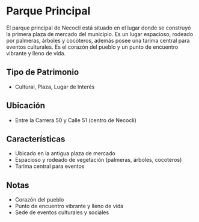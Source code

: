 # Parque Principal

El parque principal de Necoclí está situado en el lugar donde se construyó la primera plaza de mercado del municipio. Es un lugar espacioso, rodeado por palmeras, árboles y cocoteros, además posee una tarima central para eventos culturales. Es el corazón del pueblo y un punto de encuentro vibrante y lleno de vida.

## Tipo de Patrimonio
- Cultural, Plaza, Lugar de Interés

## Ubicación
- Entre la Carrera 50 y Calle 51 (centro de Necoclí)

## Características
- Ubicado en la antigua plaza de mercado
- Espacioso y rodeado de vegetación (palmeras, árboles, cocoteros)
- Tarima central para eventos

## Notas
- Corazón del pueblo
- Punto de encuentro vibrante y lleno de vida
- Sede de eventos culturales y sociales 